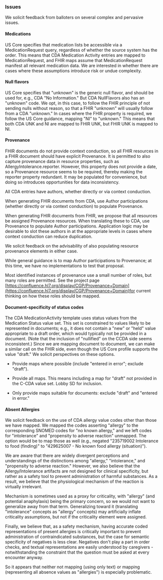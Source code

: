 ### Issues

We solicit feedback from balloters on several complex and pervasive issues.

#### Medications
US Core specifies that medication lists be accessible via a MedicationRequest query, regardless of whether the source system has the order. This means that CDA Medication Activity entries are mapped to MedicationRequest, and FHIR maps assume that MedicationRequest manifest all relevant medication data. We are interested in whether there are cases where these assumptions introduce risk or undue complexity.

#### Null flavors
US Core specifies that "unknown" is the generic null flavor, and should be used for, e.g., CDA "No Information." But CDA NullFlavors also has an "unknown" code. We opt, in this case, to follow the FHIR principle of not sending nulls without reason, so that a FHIR "unknown" will usually follow from a CDA "unknown." In cases where the FHIR property is required, we follow the US Core guidance, mapping "NI" to "unknown." This means that both CDA UNK and NI are mapped to FHIR UNK, but FHIR UNK is mapped to NI.

#### Provenance
FHIR documents do not provide context conduction, so all FHIR resources in a FHIR document should have explicit Provenance. It is permitted to also capture provenance data in resource properties, such as AllergyIntolerance.reporter. However, this property does not provide a date, so a Provenance resource seems to be required, thereby making the reporter property redundant. It may be populated for convenience, but doing so introduces opportunities for data inconsistency.

All CDA entries have authors, whether directly or via context conduction.

When generating FHIR documents from CDA, use Author participations (whether directly or via context conduction) to populate Provenance. 

When generating FHIR documents from FHIR, we propose that all resources be assigned Provenance resources. When translating these to CDA, use Provenance to populate Author participations. Application logic may be desirable to slot these authors in at the appropriate levels in cases where context conduction can reduce duplication.

We solicit feedback on the advisability of also populating resource provenance elements in either case.

While general guidance is to map Author participations to Provenance; at this time, we have no implementations to test that proposal.

Most identified instances of provenance use a small number of roles, but many roles are permitted. See the project page [https://confluence.hl7.org/display/CGP/Provenance+Domain](https://confluence.hl7.org/display/CGP/Provenance+Domain)for current thinking on how these roles should be mapped. 

#### Document-specificity of status codes
The CDA MedicationActivity template uses status values from the Medication Status value set. This set is constrained to values likely to be represented in documents; e.g., it does not contain a "new" or "held" value appropriate to a draft order, which would typically not be provided in a document. (Note that the inclusion of "nullified" on the CCDA side seems inconsistent.) Since we are mapping document to document, we can make a similar call on the FHIR side, even though the US Core profile supports the value "draft." We solicit perspectives on these options.

* Provide maps where possible (include "entered in error"; exclude "draft").
* Provide all maps. This means including a map for "draft" not provided in the C-CDA value set. Lobby SD for inclusion. 

* Only provide maps suitable for documents: exclude "draft" and "entered in error."

#### Absent Allergies

We solicit feedback on the use of CDA allergy value codes other than those we have mapped. We mapped the codes asserting "allergy" to the corresponding SNOMED codes for "no known allergy," and we left codes for "intolerance" and "propensity to adverse reaction" unmapped. The option would be to map those as well (e.g., negated "235719002	Intolerance to food (finding)" to "429625007 - No known food allergy (situation)").

We are aware that there are widely divergent perceptions and understandings of the distinctions among "allergy," "intolerance," and "propensity to adverse reaction." However, we also believe that the Allergy/Intolerance artifacts are not designed for clinical specificity, but rather as a safety tool to prevent administration of harmful substances. As a result, we believe that the physiological mechanism of the reaction is virtually irrelevant. 

Mechanism is sometimes used as a proxy for criticality, with "allergy" (and potential anaphylaxis) being the primary concern, so we would not want to generalize away from that term. Generalizing toward it (translating "intolerance" concepts as "allergy" concepts) may artificially inflate criticality assumptions, but not if the criticality element were assigned.

Finally, we believe that, as a safety mechanism, having accurate coded representations of present allergies is critically important to prevent administration of contraindicated substances, but the case for semantic specificity of negatives is less clear. Negatives don't play a part in order checks, and textual representations are easily understood by caregivers - notwithstanding the constraint that the question must be asked at every encounter anyway.

So it appears that neither not mapping (using only text) or mapping (representing all absence values as "allergies") is especially problematic.
